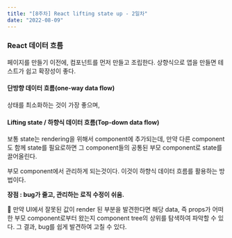 ```yaml
---
title: "[8주차] React lifting state up - 2일차"
date: "2022-08-09"
---
```


### React 데이터 흐름

페이지를 만들기 이전에, 컴포넌트를 먼저 만들고 조립한다. 상향식으로 앱을 만들면 테스트가 쉽고 확장성이 좋다.

#### 단방향 데이터 흐름(one-way data flow)

상태를 최소화하는 것이 가장 좋으며,

#### Lifting state / 하향식 데이터 흐름(Top-down data flow)

보통 state는 rendering을 위해서 component에 추가되는데,
만약 다른 component도 함께 state를 필요로하면
그 component들의 공통된 부모 component로 state를 끌어올린다.

부모 component에서 관리하게 되는것이다. 이것이 하향식 데이터 흐름를 활용하는 방법이다.

**장점 : 
bug가 줄고, 관리하는 로직 수정이 쉬움.**

📍 만약 UI에서 잘못된 값이 render 된 부분을 발견한다면
해당 data, 즉 props가 어떠한 부모 component로부터 왔는지
component tree의 상위를 탐색하여 파악할 수 있다.
그 결과, bug를 쉽게 발견하여 고칠 수 있다.